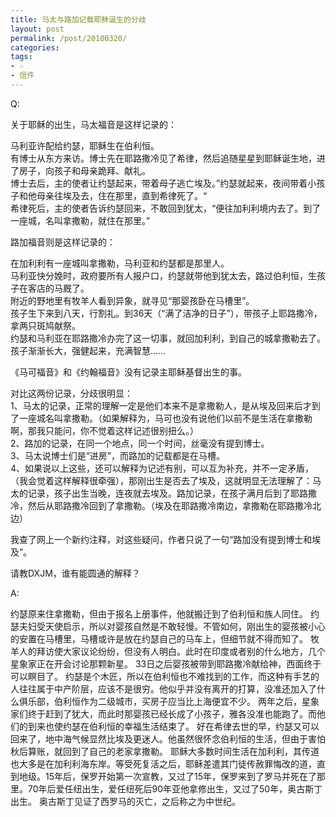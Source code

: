 ```yaml
---
title: 马太与路加记载耶稣诞生的分歧
layout: post
permalink: /post/20100320/
categories: 
tags:
- ☆
- 信件
---
```


Q:

关于耶稣的出生，马太福音是这样记录的：

马利亚许配给约瑟，耶稣生在伯利恒。  
有博士从东方来访。博士先在耶路撒冷见了希律，然后追随星星到耶稣诞生地，进了房子，向孩子和母亲跪拜、献礼。  
博士去后，主的使者让约瑟起来，带着母子逃亡埃及。”约瑟就起来，夜间带着小孩子和他母亲往埃及去，住在那里，直到希律死了。“  
希律死后，主的使者告诉约瑟回来，不敢回到犹太，“便往加利利境内去了。到了一座城，名叫拿撒勒，就住在那里。”

路加福音则是这样记录的：

在加利利有一座城叫拿撒勒，马利亚和约瑟都是那里人。  
马利亚快分娩时，政府要所有人报户口，约瑟就带他到犹太去，路过伯利恒，生孩子在客店的马厩了。  
附近的野地里有牧羊人看到异象，就寻见“那婴孩卧在马槽里”。  
孩子生下来到八天，行割礼。到36天（“满了洁净的日子”），带孩子上耶路撒冷，拿两只斑鸠献祭。  
约瑟和马利亚在耶路撒冷办完了这一切事，就回加利利，到自己的城拿撒勒去了。孩子渐渐长大，强健起来，充满智慧……

《马可福音》和《约翰福音》没有记录主耶稣基督出生的事。

对比这两份记录，分歧很明显：  
1、马太的记录，正常的理解一定是他们本来不是拿撒勒人，是从埃及回来后才到了一座城名叫拿撒勒。（如果解释为，马可也没有说他们以前不是生活在拿撒勒啊，那我只能问，你不觉着这样记述很别扭么。）  
2、路加的记录，在同一个地点，同一个时间，丝毫没有提到博士。  
3、马太说博士们是“进房”，而路加的记载都是在马槽。  
4、如果说以上这些，还可以解释为记述有别，可以互为补充，并不一定矛盾，（我会觉着这样解释很牵强），那刚出生是否去了埃及，这就明显无法理解了：马太的记录，孩子出生当晚，连夜就去埃及。路加记录，在孩子满月后到了耶路撒冷，然后从耶路撒冷回到了拿撒勒。（埃及在耶路撒冷南边，拿撒勒在耶路撒冷北边）

我查了网上一个新约注释，对这些疑问，作者只说了一句“路加没有提到博士和埃及”。

请教DXJM，谁有能圆通的解释？

A:

约瑟原来住拿撒勒，但由于报名上册事件，他就搬迁到了伯利恒和族人同住。 
约瑟夫妇受天使启示，所以对婴孩自然是不敢轻慢。不管如何，刚出生的婴孩被小心的安置在马槽里，马槽或许是放在约瑟自己的马车上，但细节就不得而知了。 
牧羊人的拜访使大家议论纷纷，但没有人明白。此时在印度或者别的什么地方，几个星象家正在开会讨论那颗新星。 
33日之后婴孩被带到耶路撒冷献给神，西面终于可以瞑目了。 
约瑟是个木匠，所以在伯利恒也不难找到的工作，而这种有手艺的人往往属于中产阶层，应该不是很穷。他似乎并没有离开的打算，没准还加入了什么俱乐部，伯利恒作为二级城市，买房子应当比上海便宜不少。 
两年之后，星象家们终于赶到了犹大，而此时那婴孩已经长成了小孩子，雅各没准也能跑了。而他们的到来也使约瑟在伯利恒的幸福生活结束了。 
好在希律去世的早，约瑟又可以回来了，地中海气候显然比埃及更迷人。他虽然很怀念伯利恒的生活，但由于害怕秋后算账，就回到了自己的老家拿撒勒。 
耶稣大多数时间生活在加利利，其传道也大多是在加利利海东岸。等受死复活之后，耶稣差遣其门徒传赦罪悔改的道，直到地级。15年后，保罗开始第一次宣教，又过了15年，保罗来到了罗马并死在了那里。70年后爱任纽出生，爱任纽死后90年亚他拿修出生，又过了50年，奥古斯丁出生。 
奥古斯丁见证了西罗马的灭亡，之后称之为中世纪。
